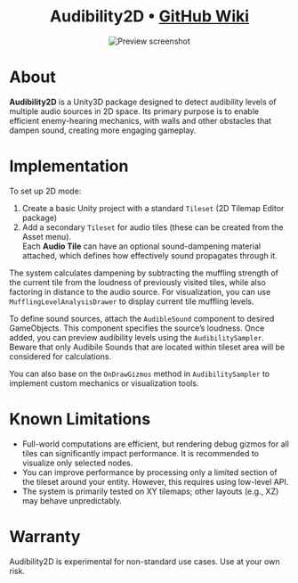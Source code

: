 <div align="center">
  <h1>Audibility2D • <a href="https://github.com/H1M4W4R1/AudibilitySystem-Unity3D/wiki">GitHub Wiki</a></h1>
  <img src="https://github.com/H1M4W4R1/AudibilitySystem-Unity3D/blob/master/Images/screenshot.png" alt="Preview screenshot"/>
</div>

# About
**Audibility2D** is a Unity3D package designed to detect audibility levels of multiple audio sources in 2D space. Its primary purpose is to enable efficient enemy-hearing mechanics, with walls and other obstacles that dampen sound, creating more engaging gameplay.

# Implementation
To set up 2D mode:

1. Create a basic Unity project with a standard `Tileset` (2D Tilemap Editor package)
2. Add a secondary `Tileset` for audio tiles (these can be created from the Asset menu).  
   Each **Audio Tile** can have an optional sound-dampening material attached, which defines how effectively sound propagates through it.

The system calculates dampening by subtracting the muffling strength of the current tile from the loudness of previously visited tiles, while also factoring in distance to the audio source. For visualization, you can use `MufflingLevelAnalysisDrawer` to display current tile muffling levels.

To define sound sources, attach the `AudibleSound` component to desired GameObjects. This component specifies the source’s loudness. Once added, you can preview audibility levels using the `AudibilitySampler`. Beware that only Audibile Sounds that are located within tileset area will be considered for calculations.

You can also base on the `OnDrawGizmos` method in `AudibilitySampler` to implement custom mechanics or visualization tools.

# Known Limitations
- Full-world computations are efficient, but rendering debug gizmos for all tiles can significantly impact performance. It is recommended to visualize only selected nodes.  
- You can improve performance by processing only a limited section of the tileset around your entity. However, this requires using low-level API.
- The system is primarily tested on XY tilemaps; other layouts (e.g., XZ) may behave unpredictably.

# Warranty
Audibility2D is experimental for non-standard use cases. Use at your own risk.
